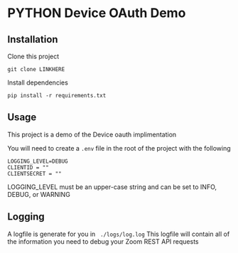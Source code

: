 # PYTHON Device OAuth Demo

## Installation
Clone this project
```
git clone LINKHERE
```
Install dependencies
```
pip install -r requirements.txt
```

## Usage
This project is a demo of the Device oauth implimentation

You will need to create a ```.env``` file  in the root of the project with the following
```
LOGGING_LEVEL=DEBUG
CLIENTID = ""
CLIENTSECRET = ""
```
LOGGING_LEVEL must be an  upper-case string and can be set to INFO, DEBUG, or WARNING

## Logging
A logfile is generate for you in ``` ./logs/log.log```
This logfile will contain all of the information you need to debug your Zoom REST API requests